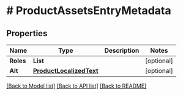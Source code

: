 # # ProductAssetsEntryMetadata


## Properties 


Name | Type | Description | Notes
------------ | ------------- | ------------- | -------------
**Roles**| **List<string>** |   | [optional]
**Alt**| [**ProductLocalizedText**](ProductLocalizedText.md) |   | [optional]


[[Back to Model list]](../../README.md#models) [[Back to API list]](../../README.md#endpoints) [[Back to README]](../../README.md)

